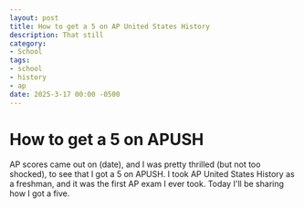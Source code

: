 ```yaml
---
layout: post
title: How to get a 5 on AP United States History
description: That still 
category:
- School
tags:
- school
- history
- ap
date: 2025-3-17 00:00 -0500
---
```


# How to get a 5 on APUSH
AP scores came out on (date), and I was pretty thrilled (but not too shocked), to see that I got a 5 on APUSH. I took AP United States History as a freshman, and it was the first AP exam I ever took. Today I'll be sharing how I got a five.

